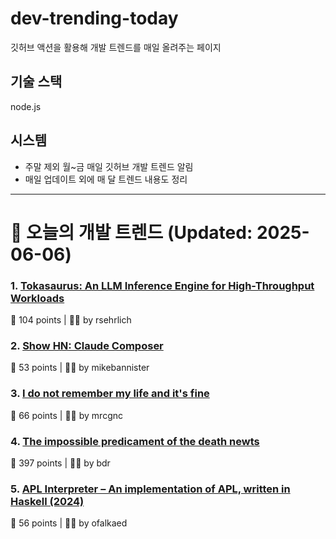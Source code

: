 # dev-trending-today
깃허브 액션을 활용해 개발 트렌드를 매일 올려주는 페이지

## 기술 스택
node.js
## 시스템
- 주말 제외 월~금 매일 깃허브 개발 트렌드 알림
- 매일 업데이트 외에 매 달 트렌드 내용도 정리
---

# 📰 오늘의 개발 트렌드 (Updated: 2025-06-06)

### 1. [Tokasaurus: An LLM Inference Engine for High-Throughput Workloads](https://scalingintelligence.stanford.edu/blogs/tokasaurus/)
💬 104 points | 🧑‍💻 by rsehrlich

### 2. [Show HN: Claude Composer](https://github.com/possibilities/claude-composer)
💬 53 points | 🧑‍💻 by mikebannister

### 3. [I do not remember my life and it's fine](https://aethermug.com/posts/i-do-not-remember-my-life-and-it-s-fine)
💬 66 points | 🧑‍💻 by mrcgnc

### 4. [The impossible predicament of the death newts](https://crookedtimber.org/2025/06/05/occasional-paper-the-impossible-predicament-of-the-death-newts/)
💬 397 points | 🧑‍💻 by bdr

### 5. [APL Interpreter – An implementation of APL, written in Haskell (2024)](https://scharenbroch.dev/projects/apl-interpreter/)
💬 56 points | 🧑‍💻 by ofalkaed

